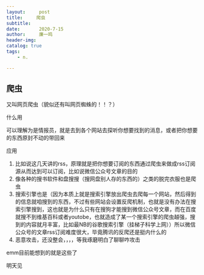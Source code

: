 ```yaml
---
layout:     post
title:     爬虫 
subtitle:   
date:       2020-7-15
author:     廉一鸣
header-img: 
catalog: true
tags:
    - n.

---
```


## 爬虫

又叫网页爬虫（貌似还有叫网页蜘蛛的！！？）

什么用

可以理解为是情报员，就是去到各个网站去探听你想要找到的消息，或者把你想要的东西原封不动的带回来

应用

1. 比如说这几天讲的rss，原理就是把你想要订阅的东西通过爬虫来做成rss订阅源从而达到可以订阅，比如说微信公众号文章的目的
2. 像各种的搜书软件和盘搜搜（搜网盘别人存的东西的）之类的脱完衣服也是爬虫
3. 搜索引擎也是（因为本质上就是搜索引擎放出爬虫去爬每一个网站，然后得到的信息就咱搜到的东西，不过有些网站会设置反爬机制，也就是没有办法在搜索引擎搜到，这也就是为什么只有在搜狗才能搜到微信公众号文章，而在百度就搜不到维基百科或者youtobe，也就造成了某一个搜索引擎的爬虫越强，搜到的内容就月丰富，比如最NB的谷歌搜索引擎（挂梯子科学上网））所以微信公众号的文章rss订阅难度很大，毕竟腾讯的反爬还是挺内什么的
4. 恶意攻击，还没整会，，，，等我琢磨明白了聊聊咋攻击

emm目前能想到的就是这些了

明天见

